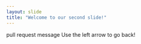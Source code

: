 ```yaml
---
layout: slide
title: "Welcome to our second slide!"
---
```

pull request message
Use the left arrow to go back!